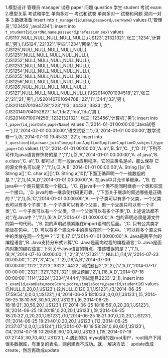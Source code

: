 1.模型设计
    管理员 manager
    试卷 paper
    问题 question
    学生 student
    考试 exam
2.模型关系
    考试和学生   单向多对一
    考试和试卷   单向多对一
    试卷和问题   双向一对多
3.数据准备
    insert  into `t_manager`(`id`,`name`,`password`,`userName`) values (1,'管理员','123456','java1234');
    insert  into `t_student`(`id`,`cardNo`,`name`,`password`,`prefession`,`sex`) values ('JS110',NULL,NULL,NULL,NULL,NULL),('JS123','21321321','张三','1234','计算机','男'),('JS124','221321','李四','1234','网络','女'),('JS125',NULL,NULL,NULL,NULL,NULL),('JS1251',NULL,NULL,NULL,NULL,NULL),('JS1252',NULL,NULL,NULL,NULL,NULL),('JS1253',NULL,NULL,NULL,NULL,NULL),('JS1254',NULL,NULL,NULL,NULL,NULL),('JS1255',NULL,NULL,NULL,NULL,NULL),('JS1256',NULL,NULL,NULL,NULL,NULL),('JS126',NULL,NULL,NULL,NULL,NULL),('JS127',NULL,NULL,NULL,NULL,NULL),('JS20140701094518','21','张三2','21','21','男'),('JS20140701094708','22','11','344','33','男'),('JS20140701094728','223','113','34433','3333','女'),('JS20140704052827','fa','fda2','fda','fda','男'),('JS20140710074259','12321321321','张三','123456','计算机','男');
    insert  into `t_paper`(`id`,`joinDate`,`paperName`) values (1,'2014-01-01 00:00:00','Java试卷一'),(2,'2014-02-01 00:00:00','语文试卷二'),(3,'2014-01-01 00:00:00','数学试卷一'),(5,'2014-07-10 19:45:33','22');
    insert  into `t_question`(`id`,`answer`,`joinTime`,`optionA`,`optionB`,`optionC`,`optionD`,`subject`,`type`,`paperId`) values (1,'D','2014-01-01 00:00:00','A. a1','B. $1','C. _1','D .11','下列不可作为java语言修饰符的是？','1',1),(2,'A','2014-01-01 00:00:00','A. a1.java','B. a.class','C. a1','D. 都可以','有一段java应用程序，它的主类名是a1，那么保存 它的源文件名可以是？','1',1),(3,'A,B','2014-01-01 00:00:00','A. String []a','B. String a[]','C. char a[][]','D. String a[10]','下面正确声明一个一维数组的是？','2',1),(4,'A,D','2014-01-01 00:00:00','A. 在java中只允许单继承。','B. 在java中一个类只能实现一个接口。','C. 在java中一个类不能同时继承一个类和实现一个接口。','D. java的单一继承使代码更可靠。','下面关于继承的叙述哪些是正确的？','2',1),(5,'C','2014-01-01 00:00:00','A. 一个子类可以有多个父类，一个父类也可以有多个子类','B. 一个子类可以有多个父类，但一个父类只可以有一个子类','C. 一个子类可以有一个父类，但一个父类可以有多个子类','D. 上述说法都不对','在Java中？','1',1),(6,'A,D','2014-01-01 00:00:00','A. 包的声明必须是源文件的第一句代码。','B. 包的声明必须紧跟在import语句的后面。','C. 只有公共类才能放在包中。','D. 可以将多个源文件中的类放在同一个包中。','可以将多个源文件中的类放在同一个包中？','2',1),(7,'C','2014-01-01 00:00:00','A. Java是跨平台的编程语言','B. Java支持分布式计算','C. Java是面向过程的编程语言','D. Java是面向对象的编程语言','下列关于Java语言的特点，描述错误的是？','1',1),(8,'A','2014-07-16 00:00:00','1','2','3','4','21321','1',NULL),(14,'A','2014-07-23 00:00:00','1','21','3','4','q','1',2),(16,'A,B','2014-07-09 00:00:00','1122','2223','3322','4422','测试题目2','2',2),(17,'A,D','2014-07-17 00:00:00','2321','321','321','321','测试题目','2',1),(18,'A,D','2014-07-18 00:00:00','1114','2224','3334','4444','测试题目2233','2',1);
    insert  into `t_exam`(`id`,`examDate`,`moreScore`,`score`,`singleScore`,`paperId`,`studentId`) values (1,NULL,0,20,0,1,'JS123'),(2,NULL,0,120,0,1,'JS123'),(3,'2014-06-25 17:59:54',0,0,0,1,'JS123'),(4,'2014-06-25 18:10:33',0,0,0,1,'JS123'),(5,'2014-06-25 18:10:58',30,50,20,1,'JS123'),(6,'2014-06-25 18:16:21',30,50,20,1,'JS123'),(7,'2014-06-25 18:18:56',0,20,20,1,'JS123'),(8,'2014-06-25 18:20:18',0,20,20,1,'JS123'),(9,'2014-06-25 18:20:32',0,20,20,1,'JS123'),(10,'2014-06-25 18:21:30',0,20,20,1,'JS123'),(11,'2014-06-25 18:21:40',0,20,20,1,'JS123'),(12,'2014-06-25 21:37:07',0,0,0,1,'JS124'),(13,'2014-07-10 19:58:28',0,60,60,1,'JS123'),(14,'2014-07-18 10:29:58',60,100,40,1,'JS123'),(15,'2014-07-19 07:27:45',30,70,40,1,'JS123');
4.遇到的坑
    mysql用的是root用户，root用户下用很多数据库，有重复的表名，则创建表不成功。就、
    解决方法：
        <property name="hbm2ddl.auto">update改成create，然后再改成update</property>  
    